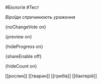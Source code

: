 #Біологія #Тест

*Віроїди спричинюють ураження*

{noChangeVote on}

{preview on}

{hideProgress on}

{shareEnable off}

{hideCount on}

[[рослин]]
[[тварин]]
[[грибів]]
[[бактерій]]

